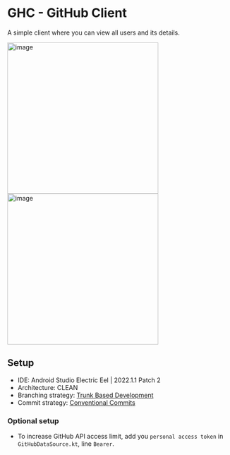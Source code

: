 # GHC - GitHub Client

A simple client where you can view all users and its details.

<img width="342" alt="image" src="https://user-images.githubusercontent.com/13028267/222944561-6a027b16-0b14-4958-88f8-711f2c2f66f2.png" />
<img width="342" alt="image" src="https://user-images.githubusercontent.com/13028267/222944633-759a0447-8869-4e1e-bfc2-c175f7382d33.png" />


## Setup

- IDE: Android Studio Electric Eel | 2022.1.1 Patch 2
- Architecture: CLEAN
- Branching strategy: [Trunk Based Development](https://trunkbaseddevelopment.com)
- Commit strategy: [Conventional Commits](https://www.conventionalcommits.org/en/v1.0.0-beta.2/)

### Optional setup
- To increase GitHub API access limit, add you `personal access token` in `GitHubDataSource.kt`, line `Bearer`.
